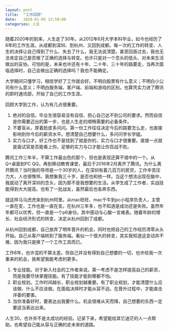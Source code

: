 ```yaml
---
layout: post
title:  "工作回顾"
date:   2020-01-05 13:50:00
categories: 人生
---
```


随着2020年的到来，人生走了30年。从2012年6月大学本科毕业，如今也经历了8年的工作生涯。从成都到深圳、到杭州、又回到成都。每一次的工作的转变、人生的决择让自己得到了什么、失去了什么，我无法说清楚。甚至回首过去，我也无法肯定自己是否做了正确的选择与转变。也许只是对一个念头的低头、对未来生活做出的妥协。可怕的是，未来也许还有十年、二十年、三十年的路要走，当再次面临选择时，自己会做出正确的选择吗？我也不能确定。

大学期间只懂学习，相信学好了工作就会好。不明白股票有什么意义；不明白小公司有什么意义；不明白服务端、客户端、前端和游戏的区别。也算凭实力进了腾讯的即时通讯部，开始了自己的工作生涯。

回顾大学到工作，认为有几点很重要。
1. 绝对的自信。毕业生很容易没有自信、担心自己达不到公司的要求。然而自信是你需要迈出的第一步，也是人生走的顺畅需要的必备条件。
2. 不要盲从，厚着脸皮多问问。第一份工作往往决定今后的路要怎么走，也直接影响到你今后的薪资水平。想清楚自己想要什么，多问问学长学姐。
3. 实力与口才。好工作也不是找到了就是你的，实力与口才很重要。直接一点就是面试官是否能看上你。足够的实力与口才能让你百战不败。

腾讯工作三年半，不算工作最出色的那个，但也是表现还算不错中的一个。从Q+桌面到PC QQ，再到移动教育课堂，最后于2016年2月离开了腾讯。为什么离开腾讯？当时我的导师是一个30岁的人，在深圳有着几百万的房贷，工作辛苦压力大，人也很憔悴。我想象我三十岁，是否也和他一样。当这个想法出现在脑中，我就动了离开深圳的念头，因为那不是我想要的生活。从学生成了工作者，实战技能得到大大提高。也有了一批战友，虽然最后也各奔东西。

就这样马马虎虎来到杭州阿里。从mac旺旺、mac千牛到pc小程序负责人，主管一直在变，工作也是一直在变。在杭州三年多，也不知道是成功还是失败。虽然年年都可以优秀，但一直是一个p6身份。其中感动与心酸一言难表。随着年龄的增长、社会经济形式的转变，决定从杭州回到了成都。

从杭州回到成都，自己放弃了明年晋升的机会，同时也把自己的工作经历清零从头开始。自己从客户端转到了服务端。看似一个很大的转变，其实我知道这变动并不难，因为我只是换了一个工作工具而已。

工作8年，也许混的不算太差。但自己并没有得到自己想要的一切，也许给我一次重来的机会，我希望我能考虑的更多。
1. 专业技能。对于新入社会的工作者来说。第一考虑不是怎样提高自己的薪资，而是我要尽快掌握技能。有了技能才能到哪都不怕。
2. 职业规划。工作时间越长，职业规划越重要。有了职业规划，才能清楚什么应该做、什么不应该做。在面临决择时才能从容不迫。在晋升过程中，才能直击评委的要害。
3. 当你准备好时，要表达出我要什么。机会很难从天而降，自己想要的东西一定要适当表达出来。

人生30，也许并不是太成功的经验。记录下来，希望能给其它迷茫的人一点帮助。也希望自己能从容与正确的走未来的道路。
